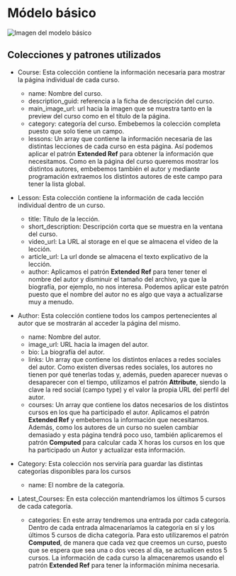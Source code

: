 # Módelo básico

![Imagen del modelo básico](../imágenes/ModeloBasico.png)

## Colecciones y patrones utilizados

- Course: Esta colección contiene la información necesaria para mostrar la página individual de cada curso.
  - name: Nombre del curso.
  - description_guid: referencia a la ficha de descripción del curso.
  - main_image_url: url hacia la imagen que se muestra tanto en la preview del curso como en el título de la página.
  - category: categoría del curso. Embebemos la colección completa puesto que solo tiene un campo.
  - lessons: Un array que contiene la información necesaria de las distintas lecciones de cada curso en esta página. Así podemos aplicar el patrón **Extended Ref** para obtener la información que necesitamos. Como en la página del curso queremos mostrar los distintos autores, embebemos también el autor y mediante programación extraemos los distintos autores de este campo para tener la lista global.

- Lesson: Esta colección contiene la información de cada lección individual dentro de un curso.
  - title: Título de la lección.
  - short_description: Descripción corta que se muestra en la ventana del curso.
  - video_url: La URL al storage en el que se almacena el vídeo de la lección.
  - article_url: La url donde se almacena el texto explicativo de la lección.
  - author: Aplicamos el patrón **Extended Ref** para tener tener el nombre del autor y disminuir el tamaño del archivo, ya que la biografía, por ejemplo, no nos interesa. Podemos aplicar este patrón puesto que el nombre del autor no es algo que vaya a actualizarse muy a menudo.

- Author: Esta colección contiene todos los campos pertenecientes al autor que se mostrarán al acceder la página del mismo.
  - name: Nombre del autor.
  - image_url: URL hacia la imagen del autor.
  - bio: La biografía del autor.
  - links: Un array que contiene los distintos enlaces a redes sociales del autor. Como existen diversas redes sociales, los autores no tienen por qué tenerlas todas y, además, pueden aparecer nuevas o desaparecer con el tiempo, utilizamos el patrón **Attribute**, siendo la clave la red social (campo type) y el valor la propia URL del perfil del autor.
  - courses: Un array que contiene los datos necesarios de los distintos cursos en los que ha participado el autor. Aplicamos el patrón **Extended Ref** y embebemos la información que necesitamos. Además, como los autores de un curso no suelen cambiar demasiado y esta página tendrá poco uso, también aplicaremos el patrón **Computed** para calcular cada X horas los cursos en los que ha participado un Autor y actualizar esta información.

- Category: Esta colección nos serviría para guardar las distintas categorías disponibles para los cursos
  - name: El nombre de la categoría.

- Latest_Courses: En esta colección mantendríamos los últimos 5 cursos de cada categoría.
  - categories: En este array tendremos una entrada por cada categoría. Dentro de cada entrada almacenaríamos la categoría en sí y los últimos 5 cursos de dicha categoría. Para esto utilizaremos el patrón **Computed**, de manera que cada vez que creemos un curso, puesto que se espera que sea una o dos veces al día, se actualicen estos 5 cursos. La información de cada curso la almacenaremos usando el patrón **Extended Ref** para tener la información mínima necesaria.

